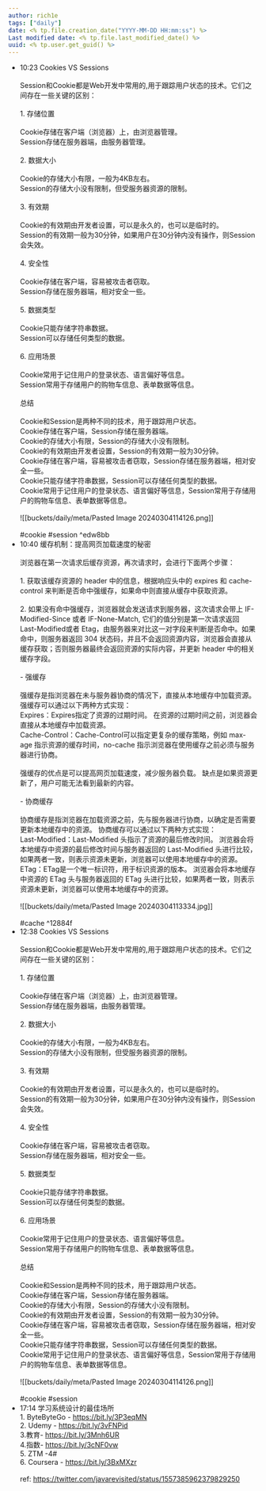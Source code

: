 ```yaml
---
author: rich1e
tags: ["daily"]
date: <% tp.file.creation_date("YYYY-MM-DD HH:mm:ss") %>
Last modified date: <% tp.file.last_modified_date() %>
uuid: <% tp.user.get_guid() %>
---
```


- 10:23 Cookies VS Sessions<br><br>Session和Cookie都是Web开发中常用的,用于跟踪用户状态的技术。它们之间存在一些关键的区别：<br><br>1. 存储位置<br><br>Cookie存储在客户端（浏览器）上，由浏览器管理。<br>Session存储在服务器端，由服务器管理。<br><br>2. 数据大小<br><br>Cookie的存储大小有限，一般为4KB左右。<br>Session的存储大小没有限制，但受服务器资源的限制。<br><br>3. 有效期<br><br>Cookie的有效期由开发者设置，可以是永久的，也可以是临时的。<br>Session的有效期一般为30分钟，如果用户在30分钟内没有操作，则Session会失效。<br><br>4. 安全性<br><br>Cookie存储在客户端，容易被攻击者窃取。<br>Session存储在服务器端，相对安全一些。<br><br>5. 数据类型<br><br>Cookie只能存储字符串数据。<br>Session可以存储任何类型的数据。<br><br>6. 应用场景<br><br>Cookie常用于记住用户的登录状态、语言偏好等信息。<br>Session常用于存储用户的购物车信息、表单数据等信息。<br><br>总结<br><br>Cookie和Session是两种不同的技术，用于跟踪用户状态。<br>Cookie存储在客户端，Session存储在服务器端。<br>Cookie的存储大小有限，Session的存储大小没有限制。<br>Cookie的有效期由开发者设置，Session的有效期一般为30分钟。<br>Cookie存储在客户端，容易被攻击者窃取，Session存储在服务器端，相对安全一些。<br>Cookie只能存储字符串数据，Session可以存储任何类型的数据。<br>Cookie常用于记住用户的登录状态、语言偏好等信息，Session常用于存储用户的购物车信息、表单数据等信息。<br><br>![[buckets/daily/meta/Pasted Image 20240304114126.png]]<br><br>#cookie #session  ^edw8bb
- 10:40 缓存机制：提高网页加载速度的秘密<br><br>浏览器在第一次请求后缓存资源，再次请求时，会进行下面两个步骤：<br><br>1. 获取该缓存资源的 header 中的信息，根据响应头中的 expires 和 cache-control 来判断是否命中强缓存，如果命中则直接从缓存中获取资源。<br><br>2. 如果没有命中强缓存，浏览器就会发送请求到服务器，这次请求会带上 IF-Modified-Since 或者 IF-None-Match, 它们的值分别是第一次请求返回 Last-Modified或者 Etag，由服务器来对比这一对字段来判断是否命中。如果命中，则服务器返回 304 状态码，并且不会返回资源内容，浏览器会直接从缓存获取；否则服务器最终会返回资源的实际内容，并更新 header 中的相关缓存字段。<br><br>- 强缓存<br><br>强缓存是指浏览器在未与服务器协商的情况下，直接从本地缓存中加载资源。 强缓存可以通过以下两种方式实现：<br>Expires：Expires指定了资源的过期时间。 在资源的过期时间之前，浏览器会直接从本地缓存中加载资源。<br>Cache-Control：Cache-Control可以指定更复杂的缓存策略，例如 max-age 指示资源的缓存时间，no-cache 指示浏览器在使用缓存之前必须与服务器进行协商。<br><br>强缓存的优点是可以提高网页加载速度，减少服务器负载。 缺点是如果资源更新了，用户可能无法看到最新的内容。<br><br>- 协商缓存<br><br>协商缓存是指浏览器在加载资源之前，先与服务器进行协商，以确定是否需要更新本地缓存中的资源。 协商缓存可以通过以下两种方式实现：<br>Last-Modified：Last-Modified 头指示了资源的最后修改时间。 浏览器会将本地缓存中资源的最后修改时间与服务器返回的 Last-Modified 头进行比较，如果两者一致，则表示资源未更新，浏览器可以使用本地缓存中的资源。<br>ETag：ETag是一个唯一标识符，用于标识资源的版本。 浏览器会将本地缓存中资源的 ETag 头与服务器返回的 ETag 头进行比较，如果两者一致，则表示资源未更新，浏览器可以使用本地缓存中的资源。<br><br>![[buckets/daily/meta/Pasted Image 20240304113334.jpg]]<br><br>#cache  ^12884f
- 12:38 Cookies VS Sessions<br><br>Session和Cookie都是Web开发中常用的,用于跟踪用户状态的技术。它们之间存在一些关键的区别：<br><br>1. 存储位置<br><br>Cookie存储在客户端（浏览器）上，由浏览器管理。<br>Session存储在服务器端，由服务器管理。<br><br>2. 数据大小<br><br>Cookie的存储大小有限，一般为4KB左右。<br>Session的存储大小没有限制，但受服务器资源的限制。<br><br>3. 有效期<br><br>Cookie的有效期由开发者设置，可以是永久的，也可以是临时的。<br>Session的有效期一般为30分钟，如果用户在30分钟内没有操作，则Session会失效。<br><br>4. 安全性<br><br>Cookie存储在客户端，容易被攻击者窃取。<br>Session存储在服务器端，相对安全一些。<br><br>5. 数据类型<br><br>Cookie只能存储字符串数据。<br>Session可以存储任何类型的数据。<br><br>6. 应用场景<br><br>Cookie常用于记住用户的登录状态、语言偏好等信息。<br>Session常用于存储用户的购物车信息、表单数据等信息。<br><br>总结<br><br>Cookie和Session是两种不同的技术，用于跟踪用户状态。<br>Cookie存储在客户端，Session存储在服务器端。<br>Cookie的存储大小有限，Session的存储大小没有限制。<br>Cookie的有效期由开发者设置，Session的有效期一般为30分钟。<br>Cookie存储在客户端，容易被攻击者窃取，Session存储在服务器端，相对安全一些。<br>Cookie只能存储字符串数据，Session可以存储任何类型的数据。<br>Cookie常用于记住用户的登录状态、语言偏好等信息，Session常用于存储用户的购物车信息、表单数据等信息。<br><br>![[buckets/daily/meta/Pasted Image 20240304114126.png]]<br><br>#cookie #session 
- 17:14 学习系统设计的最佳场所<br>1. ByteByteGo - https://bit.ly/3P3eqMN <br>2. Udemy - https://bit.ly/3vFNPid <br>3.教育- https://bit.ly/3Mnh6UR <br>4.指数- https://bit.ly/3cNF0vw <br>5. ZTM -4# <br>6. Coursera - https://bit.ly/3BxMXzr <br><br>ref: https://twitter.com/javarevisited/status/1557385962379829250